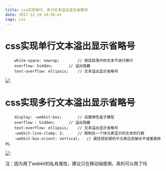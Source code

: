```yaml
---
title: css实现单行、多行文本溢出显示省略号
date: 2017-12-19 10:58:41
tags: css
---
```

# css实现单行文本溢出显示省略号

```
	white-space: nowrap;  		// 规定段落中的文本不进行换行
	overflow: hidden; 		// 溢出隐藏
	text-overflow: ellipsis;	// 文本溢出显示省略号
```
<!--more-->

![](http://hexo-1252491761.file.myqcloud.com/css%E5%AE%9E%E7%8E%B0%E5%8D%95%E8%A1%8C%E3%80%81%E5%A4%9A%E8%A1%8C%E6%96%87%E6%9C%AC%E6%BA%A2%E5%87%BA%E6%98%BE%E7%A4%BA%E7%9C%81%E7%95%A5%E5%8F%B7/20171219111057.png)

# css实现多行文本溢出显示省略号

```
	display: -webkit-box; 		// 设置弹性盒子模型
	overflow : hidden;		// 溢出隐藏
	text-overflow: ellipsis;	// 文本溢出显示省略号
	-webkit-line-clamp: 2;		// 限制在一个块元素显示的文本的行数
	-webkit-box-orient: vertical; 	// 属性规定框的子元素应该被水平或垂直排列。
```
![](http://hexo-1252491761.file.myqcloud.com/css%E5%AE%9E%E7%8E%B0%E5%8D%95%E8%A1%8C%E3%80%81%E5%A4%9A%E8%A1%8C%E6%96%87%E6%9C%AC%E6%BA%A2%E5%87%BA%E6%98%BE%E7%A4%BA%E7%9C%81%E7%95%A5%E5%8F%B7/20171219111828.png)

注：因为用了webkit的私有属性，建议只在移动端使用。真的可以用了吗